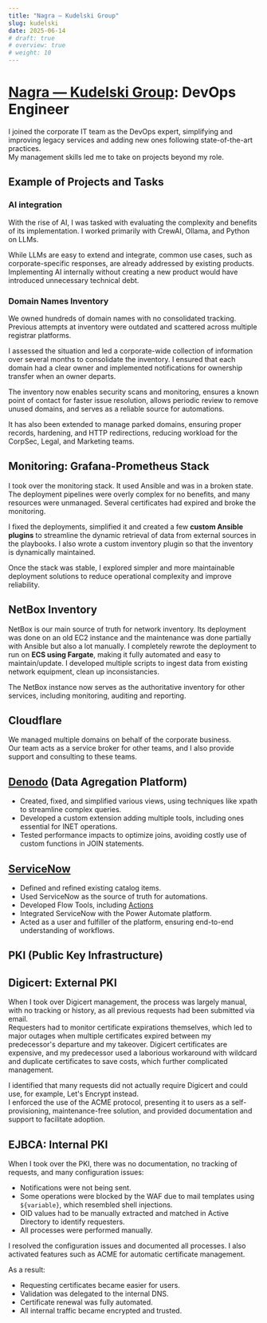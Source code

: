 ```yaml
---
title: "Nagra — Kudelski Group"
slug: kudelski
date: 2025-06-14
# draft: true
# overview: true
# weight: 10
---
```


# [Nagra — Kudelski Group](https://www.nagra.com/): DevOps Engineer

I joined the corporate IT team as the DevOps expert, simplifying and improving legacy services and adding new ones following state-of-the-art practices.  
My management skills led me to take on projects beyond my role.


## Example of Projects and Tasks


### AI integration

With the rise of AI, I was tasked with evaluating the complexity and benefits of its implementation. I worked primarily with CrewAI, Ollama, and Python on LLMs.

While LLMs are easy to extend and integrate, common use cases, such as corporate-specific responses, are already addressed by existing products.  
Implementing AI internally without creating a new product would have introduced unnecessary technical debt.

### Domain Names Inventory

We owned hundreds of domain names with no consolidated tracking. Previous attempts at inventory were outdated and scattered across multiple registrar platforms.

I assessed the situation and led a corporate-wide collection of information over several months to consolidate the inventory. I ensured that each domain had a clear owner and implemented notifications for ownership transfer when an owner departs.

The inventory now enables security scans and monitoring, ensures a known point of contact for faster issue resolution, allows periodic review to remove unused domains, and serves as a reliable source for automations.

It has also been extended to manage parked domains, ensuring proper records, hardening, and HTTP redirections, reducing workload for the CorpSec, Legal, and Marketing teams.

## Monitoring: Grafana-Prometheus Stack

I took over the monitoring stack. It used Ansible and was in a broken state. The deployment pipelines were overly complex for no benefits, and many resources were unmanaged. Several certificates had expired and broke the monitoring.

I fixed the deployments, simplified it and created a few **custom Ansible plugins** to streamline the dynamic retrieval of data from external sources in the playbooks. I also wrote a custom inventory plugin so that the inventory is dynamically maintained.

Once the stack was stable, I explored simpler and more maintainable deployment solutions to reduce operational complexity and improve reliability.

## NetBox Inventory

NetBox is our main source of truth for network inventory. Its deployment was done on an old EC2 instance and the maintenance was done partially with Ansible but also a lot manually. I completely rewrote the deployment to run on **ECS using Fargate**, making it fully automated and easy to maintain/update. I developed multiple scripts to ingest data from existing network equipment, clean up inconsistancies.

The NetBox instance now serves as the authoritative inventory for other services, including monitoring, auditing and reporting.

## Cloudflare

We managed multiple domains on behalf of the corporate business.  
Our team acts as a service broker for other teams, and I also provide support and consulting to these teams.


## [Denodo](https://www.denodo.com/en) (Data Agregation Platform)

- Created, fixed, and simplified various views, using techniques like xpath to streamline complex queries.
- Developed a custom extension adding multiple tools, including ones essential for INET operations.
- Tested performance impacts to optimize joins, avoiding costly use of custom functions in JOIN statements.

## [ServiceNow](https://www.servicenow.com/uk/)
- Defined and refined existing catalog items.
- Used ServiceNow as the source of truth for automations.
- Developed Flow Tools, including [Actions](https://developer.servicenow.com/dev.do#!/learn/courses/yokohama/app_store_learnv2_aescreateappfromscratch_yokohama_create_an_app_from_scratch_with_app_engine_studio/app_store_learnv2_aescreateappfromscratch_yokohama_automate_processes_with_flows/app_store_learnv2_aescreateappfromscratch_yokohama_actions)
- Integrated ServiceNow with the Power Automate platform.
- Acted as a user and fulfiller of the platform, ensuring end-to-end understanding of workflows.


## PKI (Public Key Infrastructure)

## Digicert: External PKI

When I took over Digicert management, the process was largely manual, with no tracking or history, as all previous requests had been submitted via email.  
Requesters had to monitor certificate expirations themselves, which led to major outages when multiple certificates expired between my predecessor's departure and my takeover.
Digicert certificates are expensive, and my predecessor used a laborious workaround with wildcard and duplicate certificates to save costs, which further complicated management.

I identified that many requests did not actually require Digicert and could use, for example, Let's Encrypt instead.  
I enforced the use of the ACME protocol, presenting it to users as a self-provisioning, maintenance-free solution, and provided documentation and support to facilitate adoption.

## EJBCA: Internal PKI 

When I took over the PKI, there was no documentation, no tracking of requests, and many configuration issues:
- Notifications were not being sent.
- Some operations were blocked by the WAF due to mail templates using `${variable}`, which resembled shell injections.
- OID values had to be manually extracted and matched in Active Directory to identify requesters.
- All processes were performed manually.

I resolved the configuration issues and documented all processes. I also activated features such as ACME for automatic certificate management.

As a result:
- Requesting certificates became easier for users.
- Validation was delegated to the internal DNS.
- Certificate renewal was fully automated.
- All internal traffic became encrypted and trusted.